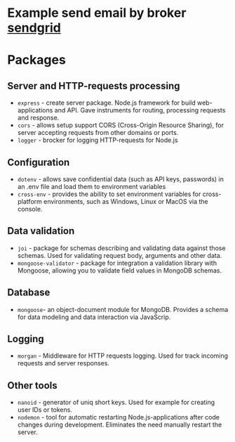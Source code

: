 # Example send email by broker [sendgrid](sendgrid.com)

# Packages

## Server and HTTP-requests processing

- `express` - create server package. Node.js framework for build web-applications and API. Gave instruments for routing, processing requests and response.
- `cors` - allows setup support CORS (Cross-Origin Resource Sharing), for server accepting requests from other domains or ports.
- `logger` - brocker for logging HTTP-requests for Node.js

## Configuration

- `dotenv` - allows save confidential data (such as API keys, passwords) in an .env file and load them to environment variables
- `cross-env` - provides the ability to set environment variables for cross-platform environments, such as Windows, Linux or MacOS via the console.

## Data validation

- `joi` - package for schemas describing and validating data against those schemas. Used for validating request body, arguments and other data.
- `mongoose-validator` - package for integration a validation library with Mongoose, allowing you to validate field values in MongoDB schemas.

## Database

- `mongoose`- an object-document module for MongoDB. Provides a schema for data modeling and data interaction via JavaScrip.

## Logging

- `morgan` - Middleware for HTTP requests logging. Used for track incoming requests and server responses.

## Other tools

- `nanoid` - generator of uniq short keys. Used for example for creating user IDs or tokens.
- `nodemon` - tool for automatic restarting Node.js-applications after code changes during development. Eliminates the need manually restart the server.
